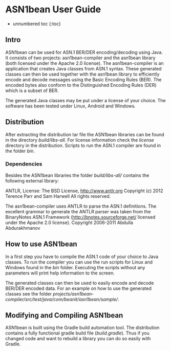 # ASN1bean User Guide

* unnumbered toc
{:toc}



## Intro

ASN1bean can be used for ASN.1 BER/DER encoding/decoding using Java. It consists of two projects: asn1bean-compiler and the asn1bean library (both licensed under the Apache 2.0 license). The asn1bean-compiler is an application that creates Java classes from ASN.1 syntax. These generated classes can then be used together with the asn1bean library to efficiently encode and decode messages using the Basic Encoding Rules (BER). The encoded bytes also conform to the Distinguished Encoding Rules (DER) which is a subset of BER.

The generated Java classes may be put under a license of your choice. The software has been tested under Linux, Android and Windows.

## Distribution

After extracting the distribution tar file the ASN1bean libraries can be found in the directory *build/libs-all*. For license information check the *license* directory in the distribution. Scripts to run the ASN.1 compiler are found in the folder *bin*.

### Dependencies

Besides the ASN1bean libraries the folder *build/libs-all/* contains the following external library:

ANTLR, License: The BSD License, http://www.antlr.org Copyright (c) 2012 Terence Parr and Sam Harwell All rights reserved.

The asn1bean-compiler uses ANTLR to parse the ASN.1 definitions. The excellent grammar to generate the ANTLR parser was taken from the BinaryNotes ASN.1 Framework (http://bnotes.sourceforge.net/ licensed under the Apache 2.0 license).  Copyright 2006-2011 Abdulla Abdurakhmanov

## How to use ASN1bean

In a first step you have to compile the ASN.1 code of your choice to Java classes. To run the compiler you can use the run scripts for Linux and Windows found in the _bin_ folder. Executing the scripts without any parameters will print help information to the screen.

The generated classes can then be used to easily encode and decode BER/DER encoded data. For an example on how to use the generated classes see the folder _projects/asn1bean-compiler/src/test/java/com/beanit/asn1bean/sample/_.


## Modifying and Compiling ASN1bean

ASN1bean is built using the Gradle build automation tool. The distribution contains a fully functional gradle build file (_build.gradle_). Thus if you changed code and want to rebuild a library you can do so easily with Gradle.
